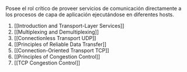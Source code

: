 Posee el rol crítico de proveer servicios de comunicación directamente a los procesos de capa de aplicación ejecutándose en diferentes hosts.

1. [[Introduction and Transport-Layer Services]]
2. [[Multiplexing and Demultiplexing]]
3. [[Connectionless Transport UDP]]
4. [[Principles of Reliable Data Transfer]]
5. [[Connection-Oriented Transport TCP]]
6. [[Principles of Congestion Control]]
7. [[TCP Congestion Control]]
